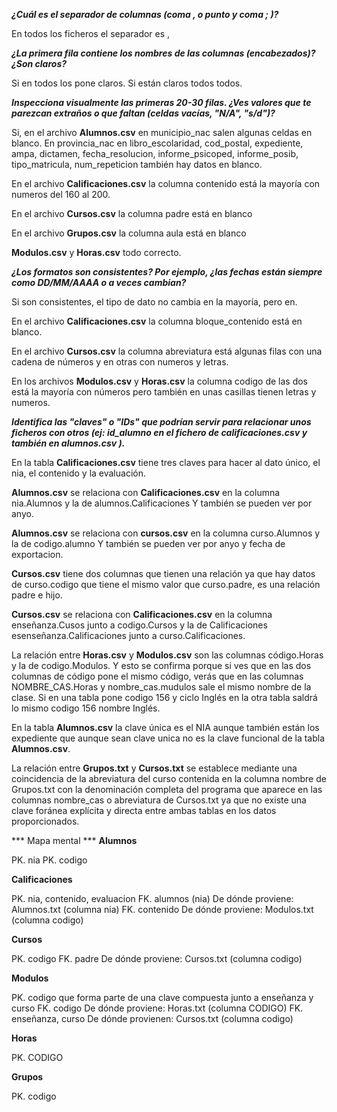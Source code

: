 ***¿Cuál es el separador de columnas (coma , o punto y coma ; )?***

En todos los ficheros el separador es ,

***¿La primera fila contiene los nombres de las columnas (encabezados)? ¿Son claros?***

Si en todos los pone claros. Si están claros todos todos.

***Inspecciona visualmente las primeras 20-30 filas. ¿Ves valores que te parezcan extraños o que faltan (celdas vacías, "N/A", "s/d")?***

Si, en el archivo **Alumnos.csv** en municipio_nac salen algunas celdas en blanco. En provincia_nac en libro_escolaridad, cod_postal, expediente, ampa, dictamen, fecha_resolucion, informe_psicoped, informe_posib, tipo_matricula, num_repeticion  también hay datos en blanco.

En el archivo **Calificaciones.csv** la columna contenido está la mayoría con numeros del 160 al 200.

En el archivo **Cursos.csv** la columna padre está en blanco

En el archivo **Grupos.csv** la columna aula está en blanco

**Modulos.csv** y **Horas.csv** todo correcto.

***¿Los formatos son consistentes? Por ejemplo, ¿las fechas están siempre como DD/MM/AAAA o a veces cambian?***

Si son consistentes, el tipo de dato no cambia en la mayoría, pero en.

En el archivo **Calificaciones.csv** la columna bloque_contenido está en blanco.

En el archivo **Cursos.csv** la columna abreviatura está algunas filas con una cadena de números y en otras con numeros y letras.

En los archivos **Modulos.csv** y **Horas.csv** la columna codigo de las dos está la mayoría con números pero también en unas casillas tienen letras y numeros.

***Identifica las "claves" o "IDs" que podrían servir para relacionar unos ficheros con otros (ej: id_alumno en el fichero de calificaciones.csv y también en alumnos.csv ).***

En la tabla **Calificaciones.csv** tiene tres claves para hacer al dato único, el nia, el contenido y la evaluación.

**Alumnos.csv** se relaciona con **Calificaciones.csv** en la columna nia.Alumnos y la de alumnos.Calificaciones Y también se pueden ver por anyo.

**Alumnos.csv** se relaciona con **cursos.csv** en la columna curso.Alumnos y la de codigo.alumno Y también se pueden ver por anyo y fecha de exportacion.

**Cursos.csv** tiene dos columnas que tienen una relación ya que hay datos de curso.codigo que tiene el mismo valor que curso.padre, es una relación padre e hijo.

**Cursos.csv** se relaciona con **Calificaciones.csv** en la columna enseñanza.Cusos junto a codigo.Cursos y la de Calificaciones esenseñanza.Calificaciones junto a curso.Calificaciones.

La relación entre **Horas.csv** y **Modulos.csv** son las columnas código.Horas y la de codigo.Modulos. Y esto se confirma porque si ves que en las dos columnas de código pone el mismo código, verás que en las columnas NOMBRE_CAS.Horas y nombre_cas.mudulos sale el mismo nombre de la clase. Si en una tabla pone codigo 156 y ciclo Inglés en la otra tabla saldrá lo mismo codigo 156 nombre Inglés.

En la tabla **Alumnos.csv** la clave única es el NIA aunque también están los expediente que aunque sean clave unica no es la clave funcional de la tabla **Alumnos.csv**.

La relación entre **Grupos.txt** y **Cursos.txt** se establece mediante una coincidencia de la abreviatura del curso contenida en la columna nombre de Grupos.txt con la denominación completa del programa que aparece en las columnas nombre_cas o abreviatura de Cursos.txt ya que no existe una clave foránea explícita y directa entre ambas tablas en los datos proporcionados.

*** Mapa mental ***
**Alumnos**

PK. nia
PK. codigo

**Calificaciones**

PK. nia, contenido, evaluacion 
FK. alumnos (nia) De dónde proviene: Alumnos.txt (columna nia) 
FK. contenido De dónde proviene: Modulos.txt (columna codigo)

**Cursos**

PK. codigo 
FK. padre De dónde proviene: Cursos.txt (columna codigo)

**Modulos**

PK. codigo que forma parte de una clave compuesta junto a enseñanza y curso
FK. codigo De dónde proviene: Horas.txt (columna CODIGO)
FK. enseñanza, curso De dónde provienen: Cursos.txt (columna codigo)

**Horas**

PK. CODIGO

**Grupos**

PK. codigo 

